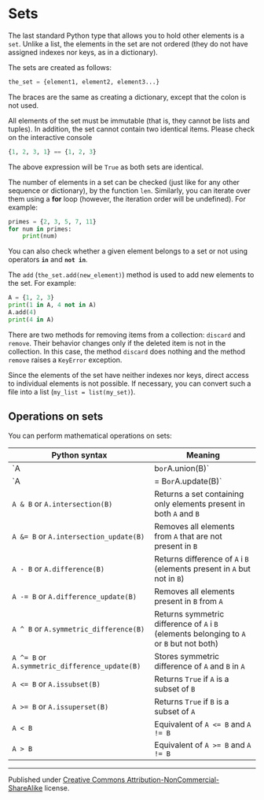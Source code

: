 # Sets

The last standard Python type that allows you to hold other elements is a `set`. Unlike a list, the elements in the set are not ordered (they do not have assigned indexes nor keys, as in a dictionary).

The sets are created as follows:

```python
the_set = {element1, element2, element3...}
```

The braces are the same as creating a dictionary, except that the colon is not used.

All elements of the set must be immutable (that is, they cannot be lists and tuples). In addition, the set cannot contain two identical items. Please check on the interactive console

```python
{1, 2, 3, 1} == {1, 2, 3}
```

The above expression will be `True` as both sets are identical.

The number of elements in a set can be checked (just like for any other sequence or dictionary), by the function `len`. Similarly, you can iterate over them using a **for** loop (however, the iteration order will be undefined). For example:

```python
primes = {2, 3, 5, 7, 11}
for num in primes:
    print(num)
```

You can also check whether a given element belongs to a set or not using operators **`in`** and **`not in`**.

The `add` (`the_set.add(new_element)`) method is used to add new elements to the set. For example:

```python
A = {1, 2, 3}
print(1 in A, 4 not in A)
A.add(4)
print(4 in A)
```

There are two methods for removing items from a collection: `discard` and `remove`. Their behavior changes only if the deleted item is not in the collection. In this case, the method `discard` does nothing and the method `remove` raises a `KeyError` exception.

Since the elements of the set have neither indexes nor keys, direct access to individual elements is not possible. If necessary, you can convert such a file into a list (`my_list = list(my_set)`).

## Operations on sets

You can perform mathematical operations on sets:

| Python syntax                                  | Meaning                                                                                   |
| ---------------------------------------------- | ----------------------------------------------------------------------------------------- |
| `A | b` or `A.union(B)`                        | Returns a set that contains elements from both `A` and `B`                                |
| `A |= B` or `A.update(B)`                      | Adds all elements present in `B` to `A`                                                   |
| `A & B` or `A.intersection(B)`                 | Returns a set containing only elements present in both `A` and `B`                        |
| `A &= B` or `A.intersection_update(B)`         | Removes all elements from `A` that are not present in `B`                                 |
| `A - B` or `A.difference(B)`                   | Returns difference of `A` i `B` (elements present in `A` but not in `B`)                  |
| `A -= B` or `A.difference_update(B)`           | Removes all elements present in `B` from `A`                                              |
| `A ^ B` or `A.symmetric_difference(B)`         | Returns symmetric difference of `A` i `B` (elements belonging to `A` or `B` but not both) |
| `A ^= B` or `A.symmetric_difference_update(B)` | Stores symmetric difference of `A` and `B` in `A`                                         |
| `A <= B` or `A.issubset(B)`                    | Returns `True` if `A` is a subset of `B`                                                  |
| `A >= B` or `A.issuperset(B)`                  | Returns `True` if `B` is a subset of `A`                                                  |
| `A < B`                                        | Equivalent of `A <= B` and `A != B`                                                       |
| `A > B`                                        | Equivalent of `A >= B` and `A != B`                                                       |

<hr/>

Published under [Creative Commons Attribution-NonCommercial-ShareAlike](https://creativecommons.org/licenses/by-nc-sa/4.0/) license.
